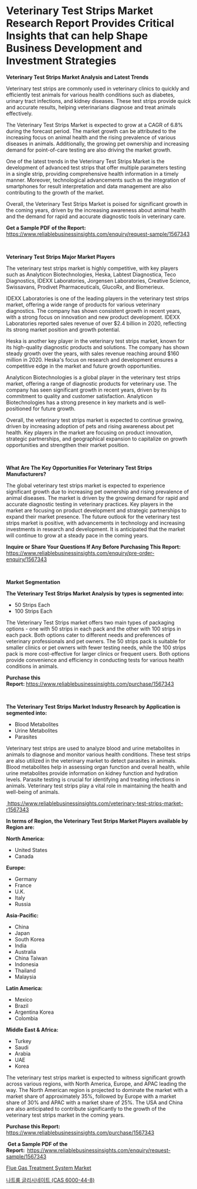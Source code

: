 <p><h1>Veterinary Test Strips Market Research Report Provides Critical Insights that can help Shape Business Development and Investment Strategies</h1></p><p><strong>Veterinary Test Strips Market Analysis and Latest Trends</strong></p>
<p><p>Veterinary test strips are commonly used in veterinary clinics to quickly and efficiently test animals for various health conditions such as diabetes, urinary tract infections, and kidney diseases. These test strips provide quick and accurate results, helping veterinarians diagnose and treat animals effectively.</p><p>The Veterinary Test Strips Market is expected to grow at a CAGR of 6.8% during the forecast period. The market growth can be attributed to the increasing focus on animal health and the rising prevalence of various diseases in animals. Additionally, the growing pet ownership and increasing demand for point-of-care testing are also driving the market growth.</p><p>One of the latest trends in the Veterinary Test Strips Market is the development of advanced test strips that offer multiple parameters testing in a single strip, providing comprehensive health information in a timely manner. Moreover, technological advancements such as the integration of smartphones for result interpretation and data management are also contributing to the growth of the market.</p><p>Overall, the Veterinary Test Strips Market is poised for significant growth in the coming years, driven by the increasing awareness about animal health and the demand for rapid and accurate diagnostic tools in veterinary care.</p></p>
<p><strong>Get a Sample PDF of the Report:&nbsp;</strong> <a href="https://www.reliablebusinessinsights.com/enquiry/request-sample/1567343">https://www.reliablebusinessinsights.com/enquiry/request-sample/1567343</a></p>
<p>&nbsp;</p>
<p><strong>Veterinary Test Strips Major Market Players</strong></p>
<p><p>The veterinary test strips market is highly competitive, with key players such as Analyticon Biotechnologies, Heska, Labtest Diagnostica, Teco Diagnostics, IDEXX Laboratories, Jorgensen Laboratories, Creative Science, Swissavans, Prodivet Pharmaceuticals, GlucoRx, and Biomerieux. </p><p>IDEXX Laboratories is one of the leading players in the veterinary test strips market, offering a wide range of products for various veterinary diagnostics. The company has shown consistent growth in recent years, with a strong focus on innovation and new product development. IDEXX Laboratories reported sales revenue of over $2.4 billion in 2020, reflecting its strong market position and growth potential.</p><p>Heska is another key player in the veterinary test strips market, known for its high-quality diagnostic products and solutions. The company has shown steady growth over the years, with sales revenue reaching around $160 million in 2020. Heska's focus on research and development ensures a competitive edge in the market and future growth opportunities.</p><p>Analyticon Biotechnologies is a global player in the veterinary test strips market, offering a range of diagnostic products for veterinary use. The company has seen significant growth in recent years, driven by its commitment to quality and customer satisfaction. Analyticon Biotechnologies has a strong presence in key markets and is well-positioned for future growth.</p><p>Overall, the veterinary test strips market is expected to continue growing, driven by increasing adoption of pets and rising awareness about pet health. Key players in the market are focusing on product innovation, strategic partnerships, and geographical expansion to capitalize on growth opportunities and strengthen their market position.</p></p>
<p>&nbsp;</p>
<p><strong>What Are The Key Opportunities For Veterinary Test Strips Manufacturers?</strong></p>
<p><p>The global veterinary test strips market is expected to experience significant growth due to increasing pet ownership and rising prevalence of animal diseases. The market is driven by the growing demand for rapid and accurate diagnostic testing in veterinary practices. Key players in the market are focusing on product development and strategic partnerships to expand their market presence. The future outlook for the veterinary test strips market is positive, with advancements in technology and increasing investments in research and development. It is anticipated that the market will continue to grow at a steady pace in the coming years.</p></p>
<p><strong>Inquire or Share Your Questions If Any Before Purchasing This Report:</strong> <a href="https://www.reliablebusinessinsights.com/enquiry/pre-order-enquiry/1567343">https://www.reliablebusinessinsights.com/enquiry/pre-order-enquiry/1567343</a></p>
<p>&nbsp;</p>
<p><strong>Market Segmentation</strong></p>
<p><strong>The Veterinary Test Strips Market Analysis by types is segmented into:</strong></p>
<p><ul><li>50 Strips Each</li><li>100 Strips Each</li></ul></p>
<p><p>The Veterinary Test Strips market offers two main types of packaging options - one with 50 strips in each pack and the other with 100 strips in each pack. Both options cater to different needs and preferences of veterinary professionals and pet owners. The 50 strips pack is suitable for smaller clinics or pet owners with fewer testing needs, while the 100 strips pack is more cost-effective for larger clinics or frequent users. Both options provide convenience and efficiency in conducting tests for various health conditions in animals.</p></p>
<p><strong>Purchase this Report:&nbsp;</strong><a href="https://www.reliablebusinessinsights.com/purchase/1567343">https://www.reliablebusinessinsights.com/purchase/1567343</a></p>
<p>&nbsp;</p>
<p><strong>The Veterinary Test Strips Market Industry Research by Application is segmented into:</strong></p>
<p><ul><li>Blood Metabolites</li><li>Urine Metabolites</li><li>Parasites</li></ul></p>
<p><p>Veterinary test strips are used to analyze blood and urine metabolites in animals to diagnose and monitor various health conditions. These test strips are also utilized in the veterinary market to detect parasites in animals. Blood metabolites help in assessing organ function and overall health, while urine metabolites provide information on kidney function and hydration levels. Parasite testing is crucial for identifying and treating infections in animals. Veterinary test strips play a vital role in maintaining the health and well-being of animals.</p></p>
<p><a href="https://www.reliablebusinessinsights.com/veterinary-test-strips-market-r1567343">&nbsp;https://www.reliablebusinessinsights.com/veterinary-test-strips-market-r1567343</a></p>
<p><strong>In terms of Region, the Veterinary Test Strips Market Players available by Region are:</strong></p>
<p>
    <p> <strong> North America: </strong>
        <ul>
            <li>United States</li>
            <li>Canada</li>
        </ul>
        </p> 
    <p> <strong> Europe: </strong>
        <ul>
            <li>Germany</li>
            <li>France</li>
            <li>U.K.</li>
            <li>Italy</li>
            <li>Russia</li>
        </ul>
        </p> 
    <p> <strong> Asia-Pacific: </strong>
        <ul>
            <li>China</li>
            <li>Japan</li>
            <li>South Korea</li>
            <li>India</li>
            <li>Australia</li>
            <li>China Taiwan</li>
            <li>Indonesia</li>
            <li>Thailand</li>
            <li>Malaysia</li>
        </ul>
        </p> 
    <p> <strong> Latin America: </strong>
        <ul>
            <li>Mexico</li>
            <li>Brazil</li>
            <li>Argentina Korea</li>
            <li>Colombia</li>
        </ul>
        </p> 
    <p> <strong> Middle East & Africa: </strong>
        <ul>
            <li>Turkey</li>
            <li>Saudi</li>
            <li>Arabia</li>
            <li>UAE</li>
            <li>Korea</li>
        </ul>
    </p>
    </p>
<p><p>The veterinary test strips market is expected to witness significant growth across various regions, with North America, Europe, and APAC leading the way. The North American region is projected to dominate the market with a market share of approximately 35%, followed by Europe with a market share of 30% and APAC with a market share of 25%. The USA and China are also anticipated to contribute significantly to the growth of the veterinary test strips market in the coming years.</p></p>
<p><strong>Purchase this Report: </strong><a href="https://www.reliablebusinessinsights.com/purchase/1567343">https://www.reliablebusinessinsights.com/purchase/1567343</a></p>
<p>&nbsp;<strong>Get a Sample PDF of the Report:&nbsp;&nbsp;</strong><a href="https://www.reliablebusinessinsights.com/enquiry/request-sample/1567343">https://www.reliablebusinessinsights.com/enquiry/request-sample/1567343</a></p>
<p><strong></strong></p>
<p><p><a href="https://view.publitas.com/reportprime-1/flue-gas-treatment-system-market-size-reveals-the-best-marketing-channels-in-global-industry/">Flue Gas Treatment System Market</a></p><p><a href="https://github.com/vdhdwjyp90142/Market-Research-Report-List-2/blob/main/527116284815.md">나트륨 글리시네이트 (CAS 6000-44-8)</a></p></p>